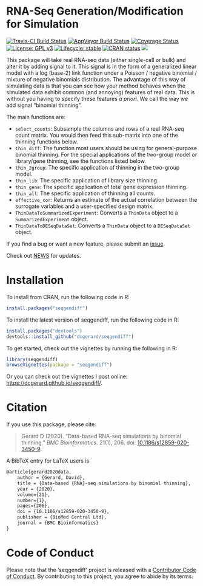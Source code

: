 
<!-- README.md is generated from README.Rmd. Please edit that file -->

# RNA-Seq Generation/Modification for Simulation

[![Travis-CI Build
Status](https://travis-ci.org/dcgerard/seqgendiff.svg?branch=master)](https://travis-ci.org/dcgerard/seqgendiff)
[![AppVeyor Build
Status](https://ci.appveyor.com/api/projects/status/github/dcgerard/seqgendiff?branch=master&svg=true)](https://ci.appveyor.com/project/dcgerard/seqgendiff)
[![Coverage
Status](https://img.shields.io/codecov/c/github/dcgerard/seqgendiff/master.svg)](https://codecov.io/github/dcgerard/seqgendiff?branch=master)
[![License: GPL
v3](https://img.shields.io/badge/License-GPL%20v3-blue.svg)](http://www.gnu.org/licenses/gpl-3.0)
[![Lifecycle:
stable](https://img.shields.io/badge/lifecycle-stable-brightgreen.svg)](https://www.tidyverse.org/lifecycle/#stable)
[![CRAN
status](https://www.r-pkg.org/badges/version/seqgendiff)](https://cran.r-project.org/package=seqgendiff)
[![](http://cranlogs.r-pkg.org/badges/grand-total/seqgendiff)](https://cran.r-project.org/package=seqgendiff)

This package will take real RNA-seq data (either single-cell or bulk)
and alter it by adding signal to it. This signal is in the form of a
generalized linear model with a log (base-2) link function under a
Poisson / negative binomial / mixture of negative binomials
distribution. The advantage of this way of simulating data is that you
can see how your method behaves when the simulated data exhibit common
(and annoying) features of real data. This is without you having to
specify these features *a priori*. We call the way we add signal
“binomial thinning”.

The main functions are:

  - `select_counts`: Subsample the columns and rows of a real RNA-seq
    count matrix. You would then feed this sub-matrix into one of the
    thinning functions below.
  - `thin_diff`: The function most users should be using for
    general-purpose binomial thinning. For the special applications of
    the two-group model or library/gene thinning, see the functions
    listed below.
  - `thin_2group`: The specific application of thinning in the two-group
    model.
  - `thin_lib`: The specific application of library size thinning.
  - `thin_gene`: The specific application of total gene expression
    thinning.
  - `thin_all`: The specific application of thinning all counts.
  - `effective_cor`: Returns an estimate of the actual correlation
    between the surrogate variables and a user-specified design matrix.
  - `ThinDataToSummarizedExperiment`: Converts a `ThinData` object to a
    `SummarizedExperiment` object.
  - `ThinDataToDESeqDataSet`: Converts a `ThinData` object to a
    `DESeqDataSet` object.

If you find a bug or want a new feature, please submit an
[issue](http://github.com/dcgerard/seqgendiff/issues).

Check out [NEWS](NEWS.md) for updates.

# Installation

To install from CRAN, run the following code in R:

``` r
install.packages("seqgendiff")
```

To install the latest version of seqgendiff, run the following code in
R:

``` r
install.packages("devtools")
devtools::install_github("dcgerard/seqgendiff")
```

To get started, check out the vignettes by running the following in R:

``` r
library(seqgendiff)
browseVignettes(package = "seqgendiff")
```

Or you can check out the vignettes I post online:
<https://dcgerard.github.io/seqgendiff/>.

# Citation

If you use this package, please cite:

> Gerard D (2020). “Data-based RNA-seq simulations by binomial
> thinning.” *BMC Bioinformatics*. 21(1), 206. doi:
> [10.1186/s12859-020-3450-9](https://doi.org/10.1186/s12859-020-3450-9).

A BibTeX entry for LaTeX users is

``` tex
@article{gerard2020data,
    author = {Gerard, David},
    title = {Data-based {RNA}-seq simulations by binomial thinning},
    year = {2020},
    volume={21},
    number={1},
    pages={206},
    doi = {10.1186/s12859-020-3450-9},
    publisher = {BioMed Central Ltd},
    journal = {BMC Bioinformatics}
}
```

# Code of Conduct

Please note that the ‘seqgendiff’ project is released with a
[Contributor Code of
Conduct](https://github.com/dcgerard/seqgendiff/blob/master/CODE_OF_CONDUCT.md).
By contributing to this project, you agree to abide by its terms.
